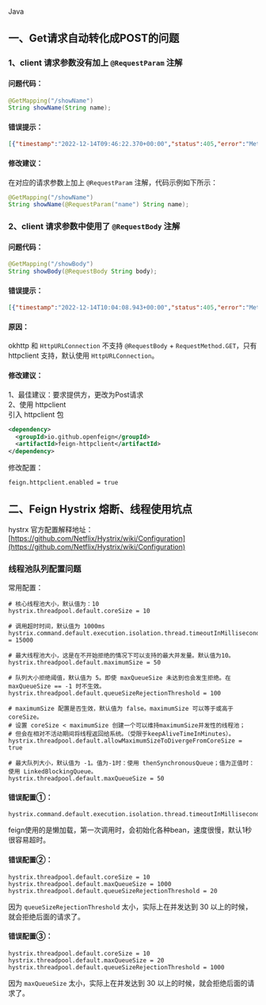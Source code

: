Java
<a name="cp6YQ"></a>
## 一、Get请求自动转化成POST的问题
<a name="GwON4"></a>
### 1、client 请求参数没有加上 `@RequestParam` 注解
<a name="DZQkc"></a>
#### 问题代码：
```java
@GetMapping("/showName")
String showName(String name);
```
<a name="apZAP"></a>
#### 错误提示：
```json
[{"timestamp":"2022-12-14T09:46:22.370+00:00","status":405,"error":"Method Not Allowed","path":"/showName"}]
```
<a name="rFWkp"></a>
#### 修改建议：
在对应的请求参数上加上 `@RequestParam` 注解，代码示例如下所示：
```java
@GetMapping("/showName")
String showName(@RequestParam("name") String name);
```
<a name="YZNQZ"></a>
### 2、client 请求参数中使用了 `@RequestBody` 注解
<a name="tiwCm"></a>
#### 问题代码：
```java
@GetMapping("/showBody")
String showBody(@RequestBody String body);
```
<a name="lxZYV"></a>
#### 错误提示：
```json
[{"timestamp":"2022-12-14T10:04:08.943+00:00","status":405,"error":"Method Not Allowed","path":"/showBody"}]
```
<a name="S04E5"></a>
#### 原因：
okhttp 和 `HttpURLConnection` 不支持 `@RequestBody` + `RequestMethod.GET`，只有 httpclient 支持，默认使用 `HttpURLConnection`。
<a name="YxEPV"></a>
#### 修改建议：
1、最佳建议：要求提供方，更改为Post请求<br />2、使用 httpclient<br />引入 httpclient 包
```xml
<dependency>
  <groupId>io.github.openfeign</groupId>
  <artifactId>feign-httpclient</artifactId>
</dependency>
```
修改配置：
```
feign.httpclient.enabled = true
```
<a name="qikCt"></a>
## 二、Feign Hystrix 熔断、线程使用坑点
hystrx 官方配置解释地址：[https://github.com/Netflix/Hystrix/wiki/Configuration](https://github.com/Netflix/Hystrix/wiki/Configuration)
<a name="iGQM2"></a>
### 线程池队列配置问题
常用配置：
```
# 核心线程池大小，默认值为：10
hystrix.threadpool.default.coreSize = 10

# 调用超时时间，默认值为 1000ms
hystrix.command.default.execution.isolation.thread.timeoutInMilliseconds = 15000

# 最大线程池大小，这是在不开始拒绝的情况下可以支持的最大并发量。默认值为10。
hystrix.threadpool.default.maximumSize = 50

# 队列大小拒绝阈值，默认值为 5。即使 maxQueueSize 未达到也会发生拒绝。在 maxQueueSize == -1 时不生效。
hystrix.threadpool.default.queueSizeRejectionThreshold = 100

# maximumSize 配置是否生效，默认值为 false。maximumSize 可以等于或高于 coreSize。
# 设置 coreSize < maximumSize 创建一个可以维持maximumSize并发性的线程池；
# 但会在相对不活动期间将线程返回给系统。（受限于keepAliveTimeInMinutes）。
hystrix.threadpool.default.allowMaximumSizeToDivergeFromCoreSize = true

# 最大队列大小，默认值为 -1。值为-1时：使用 thenSynchronousQueue；值为正值时：使用 LinkedBlockingQueue。
hystrix.threadpool.default.maxQueueSize = 50
```
<a name="zmiu6"></a>
#### 错误配置①：
```
hystrix.command.default.execution.isolation.thread.timeoutInMilliseconds=1000
```
feign使用的是懒加载，第一次调用时，会初始化各种bean，速度很慢，默认1秒很容易超时。
<a name="oHq2r"></a>
#### 错误配置②：
```
hystrix.threadpool.default.coreSize = 10
hystrix.threadpool.default.maxQueueSize = 1000
hystrix.threadpool.default.queueSizeRejectionThreshold = 20
```
因为 `queueSizeRejectionThreshold` 太小，实际上在并发达到 30 以上的时候，就会拒绝后面的请求了。
<a name="fkLua"></a>
#### 错误配置③：
```
hystrix.threadpool.default.coreSize = 10
hystrix.threadpool.default.maxQueueSize = 20
hystrix.threadpool.default.queueSizeRejectionThreshold = 1000
```
因为 `maxQueueSize` 太小，实际上在并发达到 30 以上的时候，就会拒绝后面的请求了。
